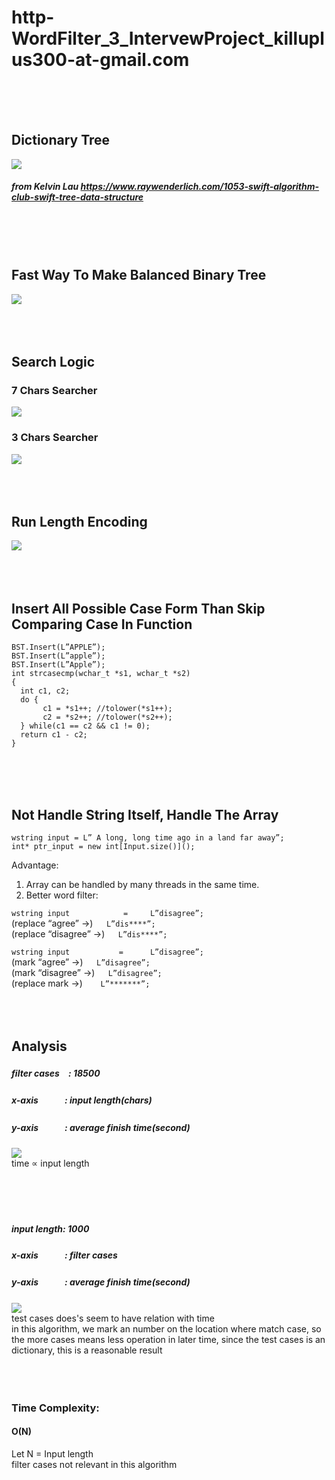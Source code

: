 # http-WordFilter_3_IntervewProject_killuplus300-at-gmail.com
<br/>
<br/>
<br/>

Dictionary Tree
--
![](https://github.com/DD898989/Pictures/blob/master/1107%202333.PNG)<br/>
##### from Kelvin Lau   https://www.raywenderlich.com/1053-swift-algorithm-club-swift-tree-data-structure
<br/>
<br/>
<br/>

Fast Way To Make Balanced Binary Tree
--
![](https://github.com/DD898989/Pictures/blob/master/1107%20003.PNG)<br/>
<br/>
<br/>
<br/>

Search Logic
--
### 7 Chars Searcher

![](https://github.com/DD898989/Pictures/blob/master/7.png)<br/>

### 3 Chars Searcher

![](https://github.com/DD898989/Pictures/blob/master/3.png)<br/>
<br/>
<br/>
<br/>

Run Length Encoding
--
![](https://github.com/DD898989/Pictures/blob/master/1107%202348.PNG)<br/>
<br/>
<br/>
<br/>

Insert All Possible Case Form Than Skip Comparing Case In Function
--
`BST.Insert(L”APPLE”);`<br/>
`BST.Insert(L”apple”);`<br/>
`BST.Insert(L”Apple”);`<br/>
`int strcasecmp(wchar_t *s1, wchar_t *s2)` <br/> 
`{  `<br/>
`	int c1, c2;  `<br/>
`	do {  `<br/>
`		c1 = *s1++; //tolower(*s1++);`<br/>
`		c2 = *s2++; //tolower(*s2++);`<br/>
`	} while(c1 == c2 && c1 != 0); `<br/>
`	return c1 - c2;  `<br/>
`} `<br/>

<br/>
<br/>
<br/>

Not Handle String Itself, Handle The Array
--
`wstring input = L” A long, long time ago in a land far away”;`<br/>
`int* ptr_input = new int[Input.size()]();`<br/>

Advantage:<br/>
1. Array can be handled by many threads in the same time.<br/>
2. Better word filter:<br/>

`wstring input            =     L”disagree”;` <br/>
(replace “agree”      ->)`   L”dis****”;`<br/>
(replace “disagree” ->)`   L”dis****”;`<br/>

`wstring input           =      L”disagree”;` <br/>
(mark “agree”          ->)`   L”disagree”;`<br/>
(mark “disagree”     ->)`   L”disagree”;`<br/>
(replace mark          ->)`    L”*******”;`<br/>
<br/>
<br/>
<br/>

Analysis
--
##### filter cases　: 18500
##### x-axis　　　: input length(chars)
##### y-axis　　　: average finish time(second)
![](https://github.com/DD898989/Pictures/blob/master/1107%20001.PNG)<br/>
time ∝ input length<br/>
<br/>
<br/>
<br/>
<br/>
##### input length: 1000
##### x-axis　　　: filter cases
##### y-axis　　　: average finish time(second)
![](https://github.com/DD898989/Pictures/blob/master/1107%20002.PNG)<br/>
test cases does's seem to have relation with time<br/>
in this algorithm, we mark an number on the location where match case, 
so the more cases means less operation in later time,
since the test cases is an dictionary, this is a reasonable result<br/>
<br/>
<br/>
<br/>
### Time Complexity:
#### O(N)
Let N = Input length<br/>
filter cases not relevant in this algorithm<br/>
